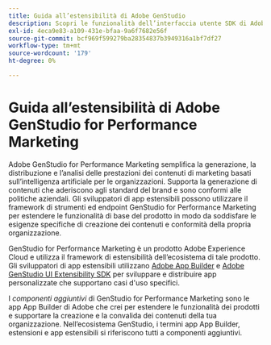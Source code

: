 ```yaml
---
title: Guida all’estensibilità di Adobe GenStudio
description: Scopri le funzionalità dell’interfaccia utente SDK di Adobe GenStudio for Performance Marketing e come creare applicazioni estensibili.
exl-id: 4eca9e83-a109-431e-bfaa-9a6f7682e56f
source-git-commit: bcf969f599279ba28354837b3949316a1bf7df27
workflow-type: tm+mt
source-wordcount: '179'
ht-degree: 0%

---
```


# Guida all’estensibilità di Adobe GenStudio for Performance Marketing

Adobe GenStudio for Performance Marketing semplifica la generazione, la distribuzione e l’analisi delle prestazioni dei contenuti di marketing basati sull’intelligenza artificiale per le organizzazioni. Supporta la generazione di contenuti che aderiscono agli standard del brand e sono conformi alle politiche aziendali. Gli sviluppatori di app estensibili possono utilizzare il framework di strumenti ed endpoint GenStudio for Performance Marketing per estendere le funzionalità di base del prodotto in modo da soddisfare le esigenze specifiche di creazione dei contenuti e conformità della propria organizzazione.

GenStudio for Performance Marketing è un prodotto Adobe Experience Cloud e utilizza il framework di estensibilità dell’ecosistema di tale prodotto. Gli sviluppatori di app estensibili utilizzano [Adobe App Builder](https://developer.adobe.com/app-builder/) e [Adobe GenStudio UI Extensibility SDK](https://github.com/adobe/genstudio-uix-sdk) per sviluppare e distribuire app personalizzate che supportano casi d&#39;uso specifici.

I _componenti aggiuntivi_ di GenStudio for Performance Marketing sono le app App Builder di Adobe che crei per estendere le funzionalità dei prodotti e supportare la creazione e la convalida dei contenuti della tua organizzazione. Nell’ecosistema GenStudio, i termini app App Builder, estensioni e app estensibili si riferiscono tutti a componenti aggiuntivi.
